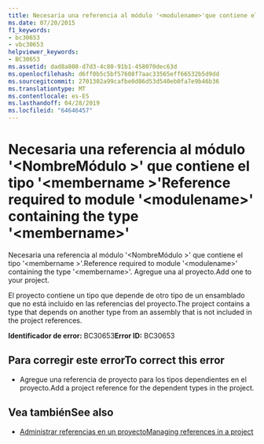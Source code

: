 ```yaml
---
title: Necesaria una referencia al módulo '<modulename>'que contiene el tipo'<membername>'
ms.date: 07/20/2015
f1_keywords:
- bc30653
- vbc30653
helpviewer_keywords:
- BC30653
ms.assetid: dad8a808-d7d3-4c80-91b1-458070dec63d
ms.openlocfilehash: d6ff0b5c5bf57608f7aac33565eff66532b5d9dd
ms.sourcegitcommit: 2701302a99cafbe0d86d53d540eb0fa7e9b46b36
ms.translationtype: MT
ms.contentlocale: es-ES
ms.lasthandoff: 04/28/2019
ms.locfileid: "64646457"
---
```

# <a name="reference-required-to-module-modulename-containing-the-type-membername"></a><span data-ttu-id="a72af-102">Necesaria una referencia al módulo '\<NombreMódulo >' que contiene el tipo '\<membername >'</span><span class="sxs-lookup"><span data-stu-id="a72af-102">Reference required to module '\<modulename>' containing the type '\<membername>'</span></span>
<span data-ttu-id="a72af-103">Necesaria una referencia al módulo '\<NombreMódulo >' que contiene el tipo '\<membername >'.</span><span class="sxs-lookup"><span data-stu-id="a72af-103">Reference required to module '\<modulename>' containing the type '\<membername>'.</span></span> <span data-ttu-id="a72af-104">Agregue una al proyecto.</span><span class="sxs-lookup"><span data-stu-id="a72af-104">Add one to your project.</span></span>  
  
 <span data-ttu-id="a72af-105">El proyecto contiene un tipo que depende de otro tipo de un ensamblado que no está incluido en las referencias del proyecto.</span><span class="sxs-lookup"><span data-stu-id="a72af-105">The project contains a type that depends on another type from an assembly that is not included in the project references.</span></span>  
  
 <span data-ttu-id="a72af-106">**Identificador de error:** BC30653</span><span class="sxs-lookup"><span data-stu-id="a72af-106">**Error ID:** BC30653</span></span>  
  
## <a name="to-correct-this-error"></a><span data-ttu-id="a72af-107">Para corregir este error</span><span class="sxs-lookup"><span data-stu-id="a72af-107">To correct this error</span></span>  
  
- <span data-ttu-id="a72af-108">Agregue una referencia de proyecto para los tipos dependientes en el proyecto.</span><span class="sxs-lookup"><span data-stu-id="a72af-108">Add a project reference for the dependent types in the project.</span></span>  
  
## <a name="see-also"></a><span data-ttu-id="a72af-109">Vea también</span><span class="sxs-lookup"><span data-stu-id="a72af-109">See also</span></span>

- [<span data-ttu-id="a72af-110">Administrar referencias en un proyecto</span><span class="sxs-lookup"><span data-stu-id="a72af-110">Managing references in a project</span></span>](/visualstudio/ide/managing-references-in-a-project)
